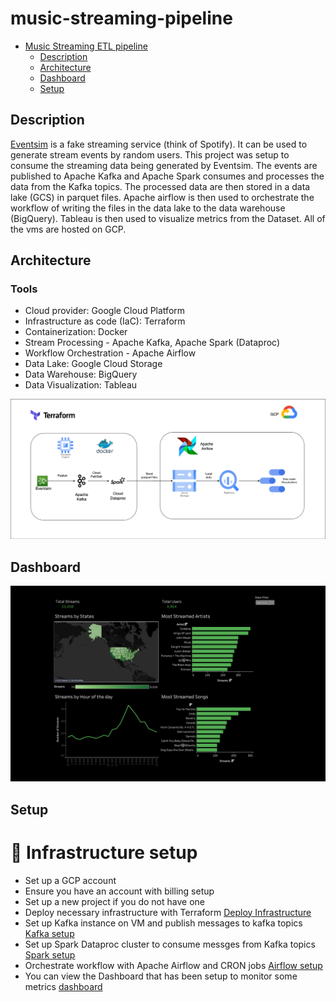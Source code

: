 # music-streaming-pipeline
- [Music Streaming ETL pipeline](#music-streaming-pipeline)
    - [Description](#description)
    - [Architecture](#architecture)
    - [Dashboard](#dashboard)
    - [Setup](#setup)

## Description
[Eventsim](https://github.com/Interana/eventsim) is a fake streaming service (think of Spotify). It can be used to generate stream events by random users. This project was setup to consume the streaming data being generated by Eventsim. The events are published to Apache Kafka and Apache Spark consumes and processes the data from the Kafka topics. The processed data are then stored in a data lake (GCS) in parquet files. Apache airflow is then used to orchestrate the workflow of writing the files in the data lake to the data warehouse (BigQuery). Tableau is then used to visualize metrics from the Dataset. All of the vms are hosted on GCP.

## Architecture 

### Tools
- Cloud provider: Google Cloud Platform 
- Infrastructure as code (IaC): Terraform
- Containerization: Docker 
- Stream Processing - Apache Kafka, Apache Spark (Dataproc)
- Workflow Orchestration - Apache Airflow
- Data Lake: Google Cloud Storage
- Data Warehouse: BigQuery 
- Data Visualization: Tableau

<p align="left">
    <img alt="pipeline architecture" src="./assets/architecture.png">
</p>

## Dashboard
<p align="left">
    <img alt="pipeline architecture" src="./assets/tableau-dashboard.png">
</p>

## Setup

# :construction_worker: Infrastructure setup
- Set up a GCP account
- Ensure you have an account with billing setup 
- Set up a new project if you do not have one 
- Deploy necessary infrastructure with Terraform [Deploy Infrastructure](https://github.com/Adedotun-Adepoju/music-streaming-pipeline/blob/main/terraform/README.MD)
- Set up Kafka instance on VM and publish messages to kafka topics [Kafka setup](https://github.com/Adedotun-Adepoju/music-streaming-pipeline/blob/main/kafka/README.md)
- Set up Spark Dataproc cluster to consume messges from Kafka topics [Spark setup](https://github.com/Adedotun-Adepoju/music-streaming-pipeline/blob/main/spark/README.md)
- Orchestrate workflow with Apache Airflow and CRON jobs [Airflow setup](https://github.com/Adedotun-Adepoju/music-streaming-pipeline/blob/main/airflow/README.md)
- You can view the Dashboard that has been setup to monitor some metrics [dashboard](https://public.tableau.com/views/MusicStreamsDashboard/Dashboard2?:language=en-US&:display_count=n&:origin=viz_share_link)
